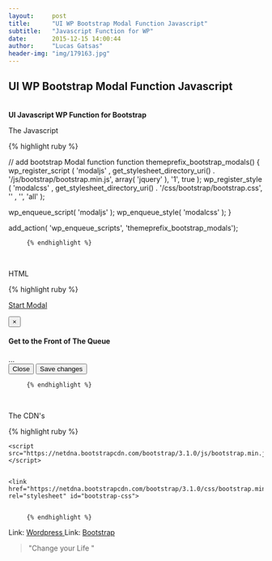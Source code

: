 ```yaml
---
layout:     post
title:      "UI WP Bootstrap Modal Function Javascript"
subtitle:   "Javascript Function for WP"
date:       2015-12-15 14:00:44
author:     "Lucas Gatsas"
header-img: "img/179163.jpg"
---
```


<h2 class="section-heading">UI WP Bootstrap Modal Function Javascript
</h2>

<br>
<strong>UI Javascript WP Function for Bootstrap </strong>


The Javascript 



{% highlight ruby %}



// add bootstrap Modal function 
function themeprefix_bootstrap_modals() {
  wp_register_script ( 'modaljs' , get_stylesheet_directory_uri() . '/js/bootstrap/bootstrap.min.js', array( 'jquery' ), '1', true );
  wp_register_style ( 'modalcss' , get_stylesheet_directory_uri() . '/css/bootstrap/bootstrap.css', '' , '', 'all' );
  
  wp_enqueue_script( 'modaljs' );
  wp_enqueue_style( 'modalcss' );
}

add_action( 'wp_enqueue_scripts', 'themeprefix_bootstrap_modals');

         {% endhighlight %}






<br>






HTML 

{% highlight ruby %}


<!-- Button trigger modal -->
<a class="btn btn-primary btn-lg" href="#myModal1" data-toggle="modal">Start Modal</a>

<!-- Modal -->
<div id="myModal1" class="modal fade" tabindex="-1">
  <div class="modal-dialog">
    <div class="modal-content">
      <div class="modal-header">
        <button class="close" type="button" data-dismiss="modal">×</button>
          <h4 class="modal-title">Get to the Front of The Queue</h4>
      </div>
      <div class="modal-body">...</div>
      <div class="modal-footer"><button class="btn btn-default" type="button" data-dismiss="modal">Close</button>
        <button class="btn btn-primary" type="button">Save changes</button></div>
      </div><!-- /.modal-content -->
  </div><!-- /.modal-dialog -->
</div><!-- /.modal -->




         {% endhighlight %}



<br>


The CDN's 

{% highlight ruby %}

    <script src="https://netdna.bootstrapcdn.com/bootstrap/3.1.0/js/bootstrap.min.js"></script>


    <link href="https://netdna.bootstrapcdn.com/bootstrap/3.1.0/css/bootstrap.min.css" rel="stylesheet" id="bootstrap-css">


         {% endhighlight %}


Link: <a href="https://wordpress.com" target="_blank"> Wordpress </a> 
Link: <a href="https://bootstrap.com" target="_blank"> Bootstrap</a> 




<blockquote>
"Change your Life
"
</blockquote>


